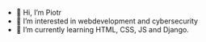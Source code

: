 - 👋 Hi, I’m Piotr
- 👀 I’m interested in webdevelopment and cybersecurity
- 🌱 I’m currently learning HTML, CSS, JS and Django.
